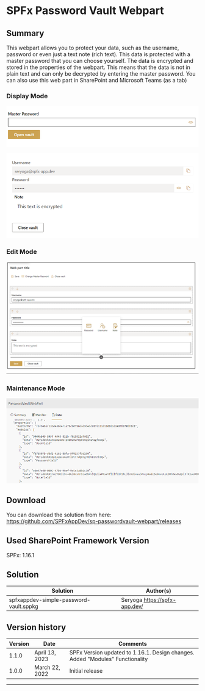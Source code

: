 # SPFx Password Vault Webpart

## Summary

This webpart allows you to protect your data, such as the username, password or even just a text note (rich text). This data is protected with a master password that you can choose yourself. 
The data is encrypted and stored in the properties of the webpart. This means that the data is not in plain text and can only be decrypted by entering the master password. You can also use this web part in SharePoint and Microsoft Teams (as a tab)

### Display Mode
![Webpart Display mode closed vault](./images/WP_Displaymode_Closed.png)

![Webpart Edit mode open vault](./images/WP_Displaymode_Open.png)

### Edit Mode
![Webpart Edit mode](./images/WP_Editmode.png)

### Maintenance Mode
![Maintenancemode shows the stored data](./images/WP_Maintenancemode.png)


## Download

You can download the solution from here: https://github.com/SPFxAppDev/sp-passwordvault-webpart/releases

## Used SharePoint Framework Version

SPFx: 1.16.1 


## 

## Solution

Solution|Author(s)
--------|---------
spfxappdev-simple-password-vault.sppkg | Seryoga https://spfx-app.dev/ 

## Version history

Version|Date|Comments
-------|----|--------
1.1.0| April 13, 2023| SPFx Version updated to 1.16.1. Design changes. Added "Modules" Functionality
1.0.0| March 22, 2022| Initial release


---
